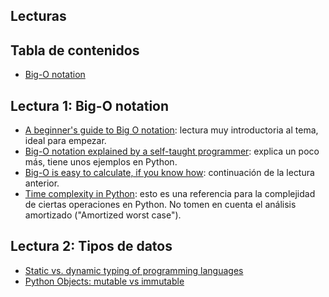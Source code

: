 ## Lecturas

## Tabla de contenidos
* [Big-O notation](#Lectura-1:-Big-O-notation)


## Lectura 1:  Big-O notation

- [A beginner's guide to Big O notation](https://rob-bell.net/2009/06/a-beginners-guide-to-big-o-notation/): lectura muy introductoria al tema, ideal para empezar.
- [Big-O notation explained by a self-taught programmer](https://justin.abrah.ms/computer-science/big-o-notation-explained.html): explica un poco más, tiene unos ejemplos en Python.
- [Big-O is easy to calculate, if you know how](https://justin.abrah.ms/computer-science/how-to-calculate-big-o.html): continuación de la lectura anterior.
- [Time complexity in Python](https://wiki.python.org/moin/TimeComplexity): esto es una referencia para la complejidad de ciertas operaciones en Python. No tomen en cuenta el análisis amortizado ("Amortized worst case").


## Lectura 2: Tipos de datos
- [Static vs. dynamic typing of programming languages](https://pythonconquerstheuniverse.wordpress.com/2009/10/03/static-vs-dynamic-typing-of-programming-languages/)
- [Python Objects: mutable vs immutable](https://codehabitude.com/2013/12/24/python-objects-mutable-vs-immutable/)
